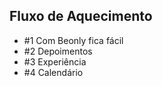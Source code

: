 ## Fluxo de Aquecimento

- #1 Com Beonly fica fácil
- #2 Depoimentos
- #3 Experiência
- #4 Calendário
